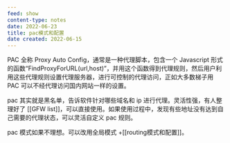 ```yaml
---
feed: show
content-type: notes
date: 2022-06-23
title: pac模式和配置
date created: 2022-06-15
---
```


PAC 全称 Proxy Auto Config，通常是一种代理脚本，包含一个 Javascript 形式的函数“FindProxyForURL(url,host)”，并用这个函数得到代理规则，然后用户利用这些代理规则设置代理服务器，进行可控制的代理访问，正如大多数梯子用 PAC 可以不经代理访问国内网站一样的设置。

pac 其实就是黑名单，告诉软件针对哪些域名和 ip 进行代理。灵活性强，有人整理好了 [[GFW list]]，可以直接使用。如果使用过程中，发现有些地址没有达到自己需要的代理状态，可以灵活自定义 pac 规则。

pac 模式如果不理想。可以改用全局模式 +[[routing模式和配置]]。
